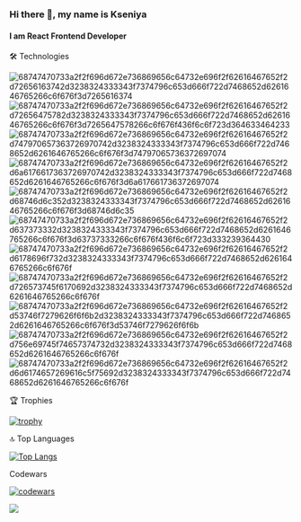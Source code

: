 ### Hi there 👋, my name is Kseniya
#### I am React Frontend Developer

🛠  Technologies 

![68747470733a2f2f696d672e736869656c64732e696f2f62616467652f2d72656163742d3238324333343f7374796c653d666f722d7468652d6261646765266c6f676f3d7265616374](https://user-images.githubusercontent.com/70837696/153024513-770a2031-903a-4809-8f9f-cd9392d62a6c.svg)
![68747470733a2f2f696d672e736869656c64732e696f2f62616467652f2d72656475782d3238324333343f7374796c653d666f722d7468652d6261646765266c6f676f3d7265647578266c6f676f436f6c6f723d364633464233](https://user-images.githubusercontent.com/70837696/153024524-0d1fa320-a146-40d1-892f-4343d8be02e7.svg)
![68747470733a2f2f696d672e736869656c64732e696f2f62616467652f2d747970657363726970742d3238324333343f7374796c653d666f722d7468652d6261646765266c6f676f3d74797065736372697074](https://user-images.githubusercontent.com/70837696/153024539-6d4cabb4-3937-4e6e-8bcb-b22abf830830.svg)
![68747470733a2f2f696d672e736869656c64732e696f2f62616467652f2d6a6176617363726970742d3238324333343f7374796c653d666f722d7468652d6261646765266c6f676f3d6a617661736372697074](https://user-images.githubusercontent.com/70837696/153024547-37b6baa2-1820-4db6-bfd4-0bf783d5db45.svg)
![68747470733a2f2f696d672e736869656c64732e696f2f62616467652f2d68746d6c352d3238324333343f7374796c653d666f722d7468652d6261646765266c6f676f3d68746d6c35](https://user-images.githubusercontent.com/70837696/153024558-154363f6-6309-4df7-a1b0-0d80779b7f20.svg)
![68747470733a2f2f696d672e736869656c64732e696f2f62616467652f2d637373332d3238324333343f7374796c653d666f722d7468652d6261646765266c6f676f3d63737333266c6f676f436f6c6f723d333239364430](https://user-images.githubusercontent.com/70837696/153024567-78cda61b-4dd2-4867-bb57-14c75ecb0120.svg)
![68747470733a2f2f696d672e736869656c64732e696f2f62616467652f2d6178696f732d3238324333343f7374796c653d666f722d7468652d6261646765266c6f676f](https://user-images.githubusercontent.com/70837696/153024609-ea5847b5-9c15-4fa6-8a12-1e02b3903263.svg)
![68747470733a2f2f696d672e736869656c64732e696f2f62616467652f2d726573745f6170692d3238324333343f7374796c653d666f722d7468652d6261646765266c6f676f](https://user-images.githubusercontent.com/70837696/153024633-c7f580c2-faee-4b85-8b09-7a6284a7a647.svg)
![68747470733a2f2f696d672e736869656c64732e696f2f62616467652f2d53746f7279626f6f6b2d3238324333343f7374796c653d666f722d7468652d6261646765266c6f676f3d53746f7279626f6f6b](https://user-images.githubusercontent.com/70837696/153024643-9bebee3f-b1d3-4975-8765-cb6e25faf1eb.svg)
![68747470733a2f2f696d672e736869656c64732e696f2f62616467652f2d756e69745f74657374732d3238324333343f7374796c653d666f722d7468652d6261646765266c6f676f](https://user-images.githubusercontent.com/70837696/153024669-77c254ad-71a2-43d4-a30f-4940c31b5268.svg)
![68747470733a2f2f696d672e736869656c64732e696f2f62616467652f2d6d6174657269616c5f75692d3238324333343f7374796c653d666f722d7468652d6261646765266c6f676f](https://user-images.githubusercontent.com/70837696/153024682-06572f8e-b382-4b90-b53c-e78216f37648.svg)

🏆 Trophies

[![trophy](https://github-profile-trophy.vercel.app/?username=KseniyaMelnik&theme=onedark&rank=SECRET,SSS,SS,S,AAA,AA,A,B)](https://github.com/ryo-ma/github-profile-trophy)

🔝 Top Languages

[![Top Langs](https://github-readme-stats.vercel.app/api/top-langs/?username=KseniyaMelnik&layout=compact&theme=onedark)](https://github.com/anuraghazra/github-readme-stats)

Codewars

[![codewars](https://www.codewars.com/users/KseniyaMelnik/badges/large)](https://www.codewars.com/users/KseniyaMelnik)



![](https://komarev.com/ghpvc/?username=KseniyaMelnik&color=grey)
